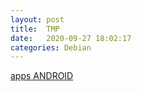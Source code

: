 ```yaml
---
layout: post
title:  TMP
date:   2020-09-27 18:02:17
categories: Debian
---
```


[apps ANDROID](https://drive.google.com/drive/folders/1IQEkQunNUudKaE2RtaiYvoTdka_0N2au?usp=sharing)